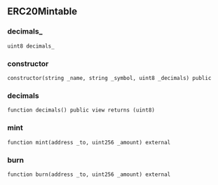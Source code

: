 ## ERC20Mintable

### decimals_

```solidity
uint8 decimals_
```

### constructor

```solidity
constructor(string _name, string _symbol, uint8 _decimals) public
```

### decimals

```solidity
function decimals() public view returns (uint8)
```

### mint

```solidity
function mint(address _to, uint256 _amount) external
```

### burn

```solidity
function burn(address _to, uint256 _amount) external
```


